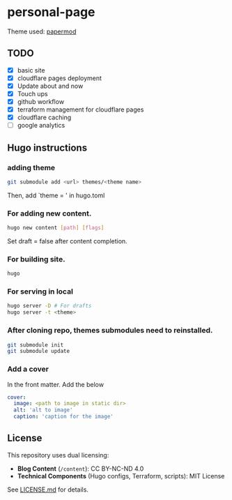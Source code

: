 # personal-page

Theme used: [papermod](https://github.com/adityatelange/hugo-PaperMod)

## TODO

- [x]  basic site
- [x]  cloudflare pages deployment
- [x]  Update about and now
- [x]  Touch ups
- [x]  github workflow
- [x]  terraform management for cloudflare pages
- [x]  cloudflare caching
- [ ]  google analytics

## Hugo instructions

### adding theme

```bash
git submodule add <url> themes/<theme name>
```

Then, add `theme = <theme name>' in hugo.toml

### For adding new content.

```bash
hugo new content [path] [flags]
```

Set draft = false after content completion.

### For building site.

```bash
hugo
```

### For serving in local

```bash
hugo server -D # For drafts
hugo server -t <theme>
```

### After cloning repo, themes submodules need to reinstalled.

```bash
git submodule init
git submodule update
```

### Add a cover

In the front matter. Add the below

```yaml
cover:
  image: <path to image in static dir>
  alt: 'alt to image'
  caption: 'caption for the image'
```

## License

This repository uses dual licensing:

- **Blog Content** (`/content`): CC BY-NC-ND 4.0
- **Technical Components** (Hugo configs, Terraform, scripts): MIT License

See [LICENSE.md](LICENSE.md) for details.
